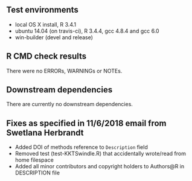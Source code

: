 ## Test environments
* local OS X install, R 3.4.1
* ubuntu 14.04 (on travis-ci), R 3.4.4, gcc 4.8.4 and gcc 6.0
* win-builder (devel and release)

## R CMD check results
There were no ERRORs, WARNINGs or NOTEs.

## Downstream dependencies
There are currently no downstream dependencies.

## Fixes as specified in 11/6/2018 email from Swetlana Herbrandt
* Added DOI of methods reference to `Description` field
* Removed test (test-KKTSwindle.R) that accidentally wrote/read from home filespace
* Added all minor contributors and copyright holders to Authors@R in DESCRIPTION file
